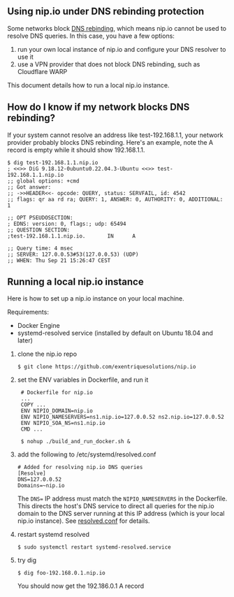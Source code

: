 ## Using nip.io under DNS rebinding protection

Some networks block [DNS rebinding](https://en.wikipedia.org/wiki/DNS_rebinding),
which means nip.io cannot be used to resolve DNS queries. In this case, you 
have a few options:

1. run your own local instance of nip.io and configure your DNS resolver to use it
2. use a VPN provider that does not block DNS rebinding, such as Cloudflare WARP

This document details how to run a local nip.io instance.

## How do I know if my network blocks DNS rebinding?

If your system cannot resolve an address like test-192.168.1.1, your network
provider probably blocks DNS rebinding. Here's an example, note the A record 
is empty while it should show 192.168.1.1.

    $ dig test-192.168.1.1.nip.io
    ; <<>> DiG 9.18.12-0ubuntu0.22.04.3-Ubuntu <<>> test-192.168.1.1.nip.io
    ;; global options: +cmd
    ;; Got answer:
    ;; ->>HEADER<<- opcode: QUERY, status: SERVFAIL, id: 4542
    ;; flags: qr aa rd ra; QUERY: 1, ANSWER: 0, AUTHORITY: 0, ADDITIONAL: 1
    
    ;; OPT PSEUDOSECTION:
    ; EDNS: version: 0, flags:; udp: 65494
    ;; QUESTION SECTION:
    ;test-192.168.1.1.nip.io.       IN      A
    
    ;; Query time: 4 msec
    ;; SERVER: 127.0.0.53#53(127.0.0.53) (UDP)
    ;; WHEN: Thu Sep 21 15:26:47 CEST 


## Running a local nip.io instance

Here is how to set up a nip.io instance on your local machine.

Requirements:
* Docker Engine
* systemd-resolved service (installed by default on Ubuntu 18.04 and later)

1. clone the nip.io repo 

       $ git clone https://github.com/exentriquesolutions/nip.io 

2. set the ENV variables in Dockerfile, and run it

        # Dockerfile for nip.io
        ...
        COPY ...
        ENV NIPIO_DOMAIN=nip.io
        ENV NIPIO_NAMESERVERS=ns1.nip.io=127.0.0.52 ns2.nip.io=127.0.0.52
        ENV NIPIO_SOA_NS=ns1.nip.io
        CMD ...

        $ nohup ./build_and_run_docker.sh &

3. add the following to /etc/systemd/resolved.conf

       # Added for resolving nip.io DNS queries 
       [Resolve]
       DNS=127.0.0.52
       Domains=~nip.io

   The `DNS=` IP address must match the `NIPIO_NAMESERVERS` in the Dockerfile.
   This directs the host's DNS service to direct all queries for the nip.io 
   domain to the DNS server running at this IP address (which is your local 
   nip.io instance). See [resolved.conf](https://www.freedesktop.org/software/systemd/man/resolved.conf.html) for details.

4. restart systemd resolved

       $ sudo systemctl restart systemd-resolved.service

5. try dig 

       $ dig foo-192.168.0.1.nip.io

   You should now get the 192.186.0.1 A record

